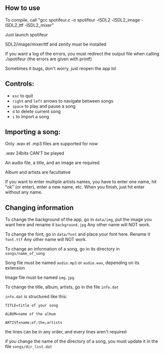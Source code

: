 ## How to use
To compile, call "gcc spotifeur.c -o spotifeur -lSDL2 -lSDL2_image -lSDL2_ttf -lSDL2_mixer"

Just launch spotifeur

SDL2/image/mixer/ttf and zenity must be installed

If you want a log of the errors, you must redirect the output file when calling ./spotifeur (the errors are given with printf)

Sometimes it bugs, don't worry, just reopen the app lol

## Controls:
- `esc` to quit
- `right` and `left` arrows to navigate between songs
- `space` to play and pause a song
- `d` to delete current song
- `i` to import a song

## Importing a song:
Only .wav et .mp3 files are supported for now

.wav 24bits CAN'T be played 

An audio file, a title, and an image are required

Album and artists are facultative

If you want to enter multiple artists names, you have to enter one name, hit "ok" (or enter), enter a new name, etc. When you finish, just hit enter without any name.

## Changing information
To change the background of the app, go in `data/img`, put the image you want here and rename it `background.jpg`
Any other name will NOT work.


To change the font, go in `data/font` and place your font here. Rename it `font.ttf`
Any other name will NOT work.


To change an information of a song, go in its directory in `songs/name_of_song`

Song file must be named `audio.mp3` or `audio.wav`, depending on its extension

Image file must be named `img.jpg`

To change the title, album, artists, go in the file `info.dat`

`info.dat` is structured like this:

`TITLE=title of your song`

`ALBUM=name of the album`

`ARTIST=name;of;the;artists`

the lines can be in any order, and every lines aren't required


if you change the name of the directory of a song, you must update it in the file `songs/dir_list.dat`
